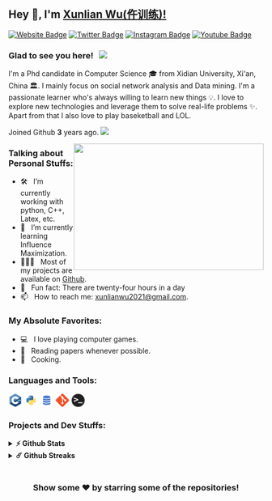 ## Hey 👋, I'm [Xunlian Wu(仵训练)!](https://github.com/RyanWuwu/)

[![Website Badge](https://img.shields.io/badge/Website-3b5998?style=flat-square&logo=google-chrome&logoColor=white)](https://ryanwuwu.github.io/)
[![Twitter Badge](https://img.shields.io/badge/-Twitter-00acee?style=flat-square&logo=Twitter&logoColor=white)](https://twitter.com/yimeishan)
[![Instagram Badge](https://img.shields.io/badge/-Instagram-e4405f?style=flat-square&logo=Instagram&logoColor=white)](https://instagram.com/xunlianwu/)
[![Youtube Badge](https://img.shields.io/youtube/channel/views/UCmJl_VnuzJazUTsXR22euPw?style=social)](https://www.youtube.com/channel/UCmJl_VnuzJazUTsXR22euPw)

### Glad to see you here! &nbsp; ![](https://visitor-badge.glitch.me/badge?page_id=RyanWuwu.RyanWuwu&style=flat-square&left_color=gray&right_color=green)

I'm a Phd candidate in Computer Science 🎓 from Xidian University, Xi'an, China 🏛. I mainly focus on social network analysis and Data mining. I'm a passionate learner who's always willing to learn new things 💡. I love to explore new technologies and leverage them to solve real-life problems ✨. Apart from that I also love to play baseketball and LOL.

Joined Github **3** years ago.
[![](https://gitwar.herokuapp.com/badge?username=iampavangandhi&label=Gitwar%20Profile%20Score&style=for-the-badge&color=0088cc)](https://gitwar.herokuapp.com/)

<img align="right" height="250" width="375" alt="" src="https://raw.githubusercontent.com/iampavangandhi/iampavangandhi/master/gifs/coder.gif" />

### Talking about Personal Stuffs:

- 🛠 &nbsp; I’m currently working with python, C++, Latex, etc.
- 🚀 &nbsp; I’m currently learning Influence Maximization.
- 👨🏻‍💻 &nbsp; Most of my projects are available on [Github](https://github.com/RyanWuwu).
- 👾 &nbsp; Fun fact: There are twenty-four hours in a day
- 📫 &nbsp; How to reach me: xunlianwu2021@gmail.com.

### My Absolute Favorites:

- 💻 &nbsp; I love playing computer games.
- 📰 &nbsp; Reading papers whenever possible.
- 🍕 &nbsp; Cooking.

### Languages and Tools:

<code><img height="27" src="https://raw.githubusercontent.com/github/explore/80688e429a7d4ef2fca1e82350fe8e3517d3494d/topics/cpp/cpp.png" alt="cpp"></code>
<code><img height="27" src="https://raw.githubusercontent.com/github/explore/80688e429a7d4ef2fca1e82350fe8e3517d3494d/topics/python/python.png" alt="python"></code>
<code><img height="27" src="https://raw.githubusercontent.com/github/explore/80688e429a7d4ef2fca1e82350fe8e3517d3494d/topics/sql/sql.png" alt="sql"></code>
<code><img height="27" src="https://raw.githubusercontent.com/devicons/devicon/master/icons/git/git-original.svg" alt="git"></code>
<code><img height="27" src="https://raw.githubusercontent.com/github/explore/80688e429a7d4ef2fca1e82350fe8e3517d3494d/topics/terminal/terminal.png" alt="terminal"></code>

<!--
<code><img height="25" src="https://raw.githubusercontent.com/github/explore/80688e429a7d4ef2fca1e82350fe8e3517d3494d/topics/sass/sass.png" alt="sass"></code>
-->

### Projects and Dev Stuffs:

<details>	
  <summary><b>⚡ Github Stats</b></summary>

  <br />
  <img height="180em" src="https://github-readme-stats.vercel.app/api?username=RyanWuwu&show_icons=true&hide_border=true&&count_private=true&include_all_commits=true&theme=dark" />
  <img height="180em" src="https://github-readme-stats.vercel.app/api/top-langs/?username=RyanWuwu&exclude_repo=KNN-Image-Classification&show_icons=true&hide_border=true&layout=compact&langs_count=8&theme=dark"/>
</details>

<details>	
  <summary><b>☄️ Github Streaks</b></summary>

  <br />
  <img height="180em" src="https://github-readme-streak-stats.herokuapp.com/?user=RyanWuwu&hide_border=true" />
</details>

#

<div align="center">

### Show some ❤️ by starring some of the repositories!

</div>
